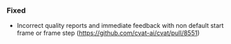 ### Fixed

- Incorrect quality reports and immediate feedback with non default start frame or frame step
  (<https://github.com/cvat-ai/cvat/pull/8551>)
